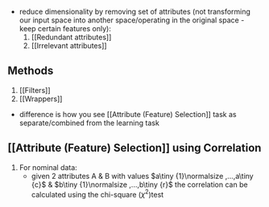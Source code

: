 - reduce dimensionality by removing set of attributes (not transforming our input space into another space/operating in the original space - keep certain features only):
	1. [[Redundant attributes]]
	2. [[Irrelevant attributes]]
## Methods
1. [[Filters]]
2. [[Wrappers]]
- difference is how you see [[Attribute (Feature) Selection]] task as separate/combined from the learning task
## [[Attribute (Feature) Selection]] using Correlation
1. For nominal data:
	- given 2 attributes A & B with values $a\tiny {1}\normalsize ,...,a\tiny {c}$ &  $b\tiny {1}\normalsize ,...,b\tiny {r}$ the correlation can be calculated using the chi-square ($\chi ^2$)test